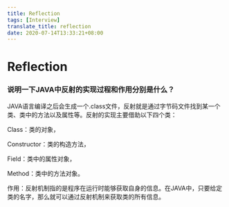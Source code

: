 ```yaml
---
title: Reflection
tags: [Interview]
translate_title: reflection
date: 2020-07-14T13:33:21+08:00
---
```


# Reflection

<!--more-->

### 说明一下JAVA中反射的实现过程和作用分别是什么？

JAVA语言编译之后会生成一个.class文件，反射就是通过字节码文件找到某一个类、类中的方法以及属性等。反射的实现主要借助以下四个类：

Class：类的对象，

Constructor：类的构造方法，

Field：类中的属性对象，

Method：类中的方法对象。

作用：反射机制指的是程序在运行时能够获取自身的信息。在JAVA中，只要给定类的名字，那么就可以通过反射机制来获取类的所有信息。
